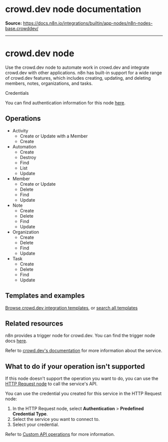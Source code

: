 # crowd.dev node documentation

**Source:** https://docs.n8n.io/integrations/builtin/app-nodes/n8n-nodes-base.crowddev/

---

# crowd.dev node

Use the crowd.dev node to automate work in crowd.dev and integrate crowd.dev with other applications. n8n has built-in support for a wide range of crowd.dev features, which includes creating, updating, and deleting members, notes, organizations, and tasks.

Credentials

You can find authentication information for this node [here](../../credentials/crowddev/).

## Operations

- Activity
  - Create or Update with a Member
  - Create
- Automation
  - Create
  - Destroy
  - Find
  - List
  - Update
- Member
  - Create or Update
  - Delete
  - Find
  - Update
- Note
  - Create
  - Delete
  - Find
  - Update
- Organization
  - Create
  - Delete
  - Find
  - Update
- Task
  - Create
  - Delete
  - Find
  - Update

## Templates and examples

[Browse crowd.dev integration templates](https://n8n.io/integrations/crowddev/), or [search all templates](https://n8n.io/workflows/)

## Related resources

n8n provides a trigger node for crowd.dev. You can find the trigger node docs [here](../../trigger-nodes/n8n-nodes-base.crowddevtrigger/).

Refer to [crowd.dev's documentation](https://docs.crowd.dev/reference/getting-started-with-crowd-dev-api) for more information about the service.

## What to do if your operation isn't supported

If this node doesn't support the operation you want to do, you can use the [HTTP Request node](../../core-nodes/n8n-nodes-base.httprequest/) to call the service's API.

You can use the credential you created for this service in the HTTP Request node:

1. In the HTTP Request node, select **Authentication** > **Predefined Credential Type**.
2. Select the service you want to connect to.
3. Select your credential.

Refer to [Custom API operations](../../../custom-operations/) for more information.
